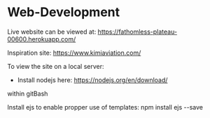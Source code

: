 # Web-Development

Live website can be viewed at:
https://fathomless-plateau-00600.herokuapp.com/

Inspiration site:
https://www.kimiaviation.com/

To view the site on a local server:

- Install nodejs here:  https://nodejs.org/en/download/

within gitBash


Install ejs to enable propper use of templates:
npm install ejs --save
